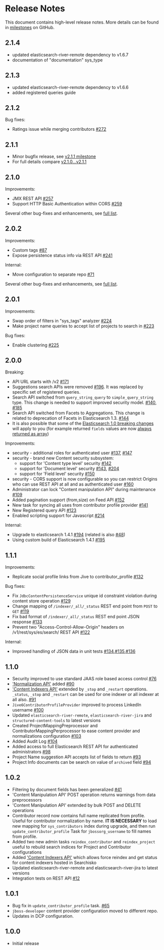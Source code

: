 # Release Notes

This document contains high-level release notes. More details can be found in [milestones](https://github.com/searchisko/searchisko/milestones) on GitHub.

## 2.1.4
- updated elasticsearch-river-remote dependency to v1.6.7
- documentation of "documentation" sys_type

## 2.1.3

- updated elasticsearch-river-remote dependency to v1.6.6
- added registered queries guide

## 2.1.2

Bug fixes:

- Ratings issue while merging contributors [#272](https://github.com/searchisko/searchisko/issues/272)

## 2.1.1

- Minor bugfix release, see [v2.1.1 milestone](https://github.com/searchisko/searchisko/issues?q=milestone%3A2.1.1+is%3Aclosed)
- For full details compare [v2.1.0...v2.1.1](https://github.com/searchisko/searchisko/compare/v2.1.0...v2.1.1)

## 2.1.0

Improvements:

- JMX REST API [#257](https://github.com/searchisko/searchisko/issues/257)
- Support HTTP Basic Authentication within CORS [#259](https://github.com/searchisko/searchisko/issues/259)

Several other bug-fixes and enhancements, see [full list](https://github.com/searchisko/searchisko/issues?q=milestone%3A2.1.0+is%3Aclosed).

## 2.0.2

Improvements:

- Custom tags [#87](https://github.com/searchisko/searchisko/issues/87)
- Expose persistence status info via REST API [#241](https://github.com/searchisko/searchisko/issues/241)

Internal:

- Move configuration to separate repo [#71](https://github.com/searchisko/searchisko/issues/71)

Several other bug-fixes and enhancements, see [full list](https://github.com/searchisko/searchisko/issues?q=milestone%3A2.0.2+is%3Aclosed).

## 2.0.1

Improvements:

- Swap order of filters in "sys\_tags" analyzer [#224](https://github.com/searchisko/searchisko/issues/224)
- Make project name queries to accept list of projects to search in [#223](https://github.com/searchisko/searchisko/issues/223)

Bug fixes:

- Enable clustering [#225](https://github.com/searchisko/searchisko/issues/225)

## 2.0.0

Breaking:

- API URL starts with /v2 [#171](https://github.com/searchisko/searchisko/issues/171)
- Suggestions search APIs were removed [#196](https://github.com/searchisko/searchisko/issues/196). It was replaced by
 specific set of registered queries.
- Search API switched from `query_string_query` to `simple_query_string` type.
 This change is needed to support improved security model. [#140](https://github.com/searchisko/searchisko/issues/140), [#185](https://github.com/searchisko/searchisko/issues/185)
- Search API switched from Facets to Aggregations.
 This change is related to deprecation of Facets in Elasticsearch 1.3. [#144](https://github.com/searchisko/searchisko/issues/144)
- It is also possible that some of the [Elasticsearch 1.0 breaking changes](http://www.elastic.co/guide/en/elasticsearch/reference/1.4/breaking-changes-1.0.html)
 will apply to you (for example returned `fields` values are now [always returned as array](http://www.elastic.co/guide/en/elasticsearch/reference/1.4/_return_values.html)) 

Improvements:

- security - additional roles for authenticated user [#137](https://github.com/searchisko/searchisko/issues/137), [#147](https://github.com/searchisko/searchisko/issues/147)
- security - brand new Content security subsystem: 
  - support for 'Content type level' security [#142](https://github.com/searchisko/searchisko/issues/142)
  - support for 'Document level' security [#143](https://github.com/searchisko/searchisko/issues/143), [#204](https://github.com/searchisko/searchisko/issues/204)
  - support for 'Field level' security [#150](https://github.com/searchisko/searchisko/issues/150)
- security - CORS support is now configurable so you can restrict Origins who can use REST API at all and as authenticated user [#160](https://github.com/searchisko/searchisko/issues/160)
- Administrator can lock "Content manipulation API" during maintenance [#109](https://github.com/searchisko/searchisko/issues/109)
- Added pagination support (from,size) on Feed API [#152](https://github.com/searchisko/searchisko/issues/152)
- New task for syncing all uses from contributor profile provider [#141](https://github.com/searchisko/searchisko/issues/141)
- New Registered query API [#123](https://github.com/searchisko/searchisko/issues/123)
- Enabled scripting support for Javascript [#214](https://github.com/searchisko/searchisko/issues/214)

Internal:

- Upgrade to elasticsearch 1.4.1 [#194](https://github.com/searchisko/searchisko/issues/194) (related is also [#48](https://github.com/searchisko/searchisko/issues/48))
- Using custom build of Elasticsearch 1.4.1 [#195](https://github.com/searchisko/searchisko/issues/195)

## 1.1.1

Improvements:

- Replicate social profile links from Jive to contributor\_profile [#132](https://github.com/searchisko/searchisko/issues/132)

Bug fixes:

- Fix `JdbcContentPersistenceService` unique id constraint violation during content store operation [#129](https://github.com/searchisko/searchisko/issues/129)
- Change mapping of `/indexer/_all/_status` REST end point from `POST` to `GET` [#119](https://github.com/searchisko/searchisko/issues/119)
- Fix bad format of `/indexer/_all/_status` REST end point JSON response [#133](https://github.com/searchisko/searchisko/issues/133)
- Prevent two "Access-Control-Allow-Origin" headers on /v1/rest/sys/es/search/ REST API [#122](https://github.com/searchisko/searchisko/issues/122)

Internal:

- Improved handling of JSON data in unit tests [#134](https://github.com/searchisko/searchisko/issues/134),[#135](https://github.com/searchisko/searchisko/issues/135),[#136](https://github.com/searchisko/searchisko/issues/136)

## 1.1.0

- Security improved to use standard JAAS role based access control [#76](https://github.com/searchisko/searchisko/issues/76)
- ['Normalization API'](http://docs.jbossorg.apiary.io/#normalizationapi) added [#90](https://github.com/searchisko/searchisko/issues/90)
- ['Content Indexers API'](http://docs.jbossorg.apiary.io/#contentindexersapi) extended by `_stop` and `_restart` operations. `_status`, `_stop` and `_restart` can be used for one indexer or all indexer at all also. [#91](https://github.com/searchisko/searchisko/issues/91)
- `Jive6ContributorProfileProvider` improved to process LinkedIn username [#100](https://github.com/searchisko/searchisko/issues/100)
- Updated `elasticsearch-river-remote`, `elasticsearch-river-jira` and `structured-content-tools` to latest versions
- Created ProjectMappingPreprocessor and ContributorMappingPerprocessor to ease content provider and normalizations configuration [#103](https://github.com/searchisko/searchisko/issues/103) 
- Added Audit Log [#104](https://github.com/searchisko/searchisko/issues/104)
- Added access to full Elasticsearch REST API for authenticated administrators [#98](https://github.com/searchisko/searchisko/issues/98)  
- Project Name suggestion API accepts list of fields to return [#93](https://github.com/searchisko/searchisko/issues/93)
- Project Info documents can be search on value of `archived` field [#94](https://github.com/searchisko/searchisko/issues/94)

## 1.0.2

- Filtering by document fields has been generalized [#41](https://github.com/searchisko/searchisko/issues/41)
- 'Content Manipulation API' POST operation returns warnings from data preprocessors
- 'Content Manipulation API' extended by bulk POST and DELETE operations
- Contributor record now contains full name replicated from profile. Useful for contributor normalization by name. 
  **IT IS NECESSARY** to load new mapping for `sys_contributors` index during upgrade, and then run `update_contributor_profile` Task for `jbossorg_username` to fill names from profile.
- Added two new admin tasks `reindex_contributor` and `reindex_project` useful to rebuild search indices for Project and Contributor configurations
- Added ['Content Indexers API'](http://docs.jbossorg.apiary.io/#contentindexersapi) which allows force reindex and get status for content indexers hosted in Searchisko
- Updated elasticsearch-river-remote and elasticsearch-river-jira to latest versions
- Integration tests on REST API [#12](https://github.com/searchisko/searchisko/issues/12)

## 1.0.1

- Bug fix in `update_contributor_profile` task. [#65](https://github.com/searchisko/searchisko/issues/65)
- `jboss-developer` content provider configuration moved to different repo.
- Updates in DCP configuration.

## 1.0.0

- Initial release
